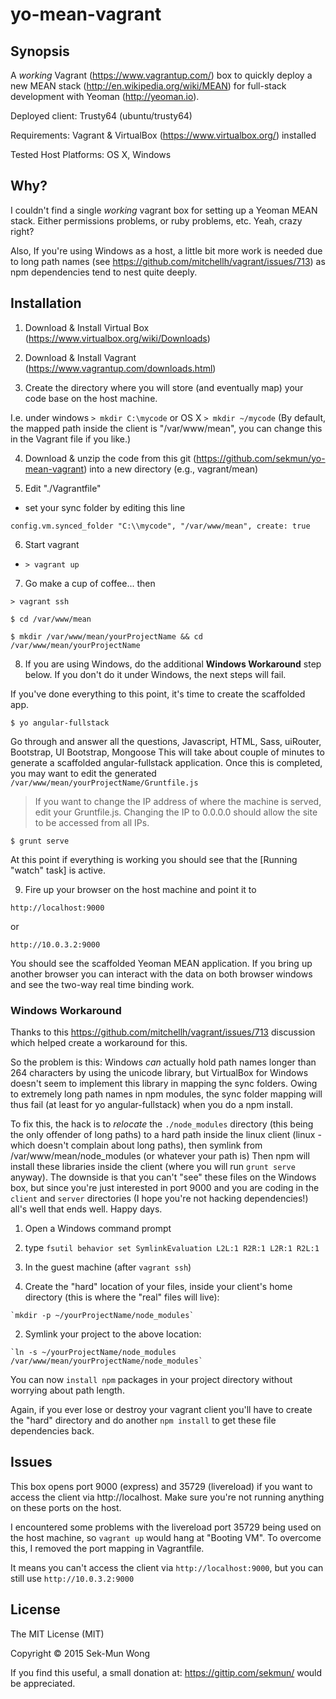 yo-mean-vagrant
===============

## Synopsis

A *working* Vagrant (https://www.vagrantup.com/) box to quickly deploy a new MEAN stack (http://en.wikipedia.org/wiki/MEAN) for full-stack development with Yeoman (http://yeoman.io).

Deployed client: Trusty64 (ubuntu/trusty64)

Requirements: Vagrant & VirtualBox (https://www.virtualbox.org/) installed

Tested Host Platforms: OS X, Windows

## Why?

I couldn't find a single *working* vagrant box for setting up a Yeoman MEAN stack. Either permissions problems, or ruby problems, etc. Yeah, crazy right?

Also, If you're using Windows as a host, a little bit more work is needed due to long path names (see https://github.com/mitchellh/vagrant/issues/713) as npm dependencies tend to nest quite deeply.

## Installation

1. Download & Install Virtual Box (https://www.virtualbox.org/wiki/Downloads)

2. Download & Install Vagrant (https://www.vagrantup.com/downloads.html)

3. Create the directory where you will store (and eventually map) your code base on the host machine.

  I.e. under windows
  `> mkdir C:\mycode`
  or OS X
  `> mkdir ~/mycode`
  (By default, the mapped path inside the client is "/var/www/mean", you can change this in the Vagrant file if you like.)

4. Download & unzip the code from this git (https://github.com/sekmun/yo-mean-vagrant) into a new directory (e.g., vagrant/mean)

5. Edit "./Vagrantfile"
  * set your sync folder by editing this line 
  
  `config.vm.synced_folder "C:\\mycode", "/var/www/mean", create: true`

6. Start vagrant
  * `> vagrant up`

7. Go make a cup of coffee... then

  `> vagrant ssh`

  `$ cd /var/www/mean`

  `$ mkdir /var/www/mean/yourProjectName && cd /var/www/mean/yourProjectName`
  
8. If you are using Windows, do the additional **Windows Workaround** step below. If you don't do it under Windows, the next steps will fail.

  If you've done everything to this point, it's time to create the scaffolded app.

  `$ yo angular-fullstack`

  Go through and answer all the questions, Javascript, HTML, Sass, uiRouter, Bootstrap, UI Bootstrap, Mongoose
  This will take about couple of minutes to generate a scaffolded angular-fullstack application. 
  Once this is completed, you may want to edit the generated `/var/www/mean/yourProjectName/Gruntfile.js`

  > If you want to change the IP address of where the machine is served, edit your Gruntfile.js. Changing the IP to 0.0.0.0 should allow the site to be accessed from all IPs.

  `$ grunt serve`

  At this point if everything is working you should see that the [Running "watch" task] is active.
  
9. Fire up your browser on the host machine and point it to

  `http://localhost:9000`
  
  or
  
  `http://10.0.3.2:9000`
  
You should see the scaffolded Yeoman MEAN application. If you bring up another browser you can interact with the data on both browser windows and see the two-way real time binding work.

### Windows Workaround

Thanks to this https://github.com/mitchellh/vagrant/issues/713 discussion which helped create a workaround for this.

So the problem is this: Windows *can* actually hold path names longer than 264 characters by using the unicode library, but VirtualBox for Windows doesn't seem to implement this library in mapping the sync folders. Owing to extremely long path names in npm modules, the sync folder mapping will thus fail (at least for yo angular-fullstack) when you do a npm install.

To fix this, the hack is to *relocate* the `./node_modules` directory (this being the only offender of long paths) to a hard path inside the linux client (linux - which doesn't complain about long paths), then symlink from /var/www/mean/node_modules (or whatever your path is) Then npm will install these libraries inside the client (where you will run `grunt serve` anyway). 
The downside is that you can't "see" these files on the Windows box, but since you're just interested in port 9000 and you are coding in the `client` and `server` directories (I hope you're not hacking dependencies!) all's well that ends well. Happy days.

1. Open a Windows command prompt

2. type `fsutil behavior set SymlinkEvaluation L2L:1 R2R:1 L2R:1 R2L:1 `

3. In the guest machine (after `vagrant ssh`)

  1. Create the "hard" location of your files, inside your client's home directory (this is where the "real" files will live):

    `mkdir -p ~/yourProjectName/node_modules`
  
  2. Symlink your project to the above location:
    
    `ln -s ~/yourProjectName/node_modules /var/www/mean/yourProjectName/node_modules`

You can now `install npm` packages in your project directory without worrying about path length.

Again, if you ever lose or destroy your vagrant client you'll have to create the "hard" directory and do another `npm install` to get these file dependencies back.

## Issues

This box opens port 9000 (express) and 35729 (livereload) if you want to access the client via http://localhost. Make sure you're not running anything on these ports on the host.

I encountered some problems with the livereload port 35729 being used on the host machine, so `vagrant up` would hang at "Booting VM". To overcome this, I removed the port mapping in Vagrantfile.

It means you can't access the client via `http://localhost:9000`, but you can still use `http://10.0.3.2:9000`

## License

The MIT License (MIT)

Copyright &copy; 2015 Sek-Mun Wong

If you find this useful, a small donation at: https://gittip.com/sekmun/ would be appreciated.
